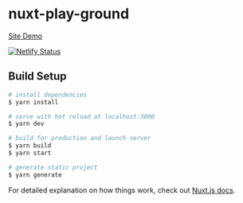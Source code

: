# nuxt-play-ground
[Site Demo](http://nuxt-playground.ga/)

[![Netlify Status](https://api.netlify.com/api/v1/badges/f115d611-0085-4a40-bf20-6c6c6d670015/deploy-status)](https://app.netlify.com/sites/app-nuxt-playground/deploys)
## Build Setup

```bash
# install dependencies
$ yarn install

# serve with hot reload at localhost:3000
$ yarn dev

# build for production and launch server
$ yarn build
$ yarn start

# generate static project
$ yarn generate
```

For detailed explanation on how things work, check out [Nuxt.js docs](https://nuxtjs.org).
